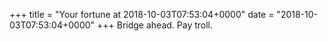 +++
title = "Your fortune at 2018-10-03T07:53:04+0000"
date = "2018-10-03T07:53:04+0000"
+++
Bridge ahead.  Pay troll.  
